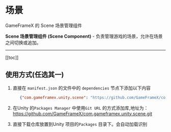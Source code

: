 # 场景


GameFrameX 的 Scene 场景管理组件

**Scene 场景管理组件 (Scene Component)** - 负责管理游戏的场景，允许在场景之间切换或追加。

---

[[toc]]



## 使用方式(任选其一)

1. 直接在 `manifest.json` 的文件中的 `dependencies` 节点下添加以下内容
   ```json
      {"com.gameframex.unity.scene": "https://github.com/GameFrameX/com.gameframex.unity.scene.git"}
    ```
2. 在Unity 的`Packages Manager` 中使用`Git URL` 的方式添加库,地址为：https://github.com/GameFrameX/com.gameframex.unity.scene.git

3. 直接下载仓库放置到Unity 项目的`Packages` 目录下。会自动加载识别
